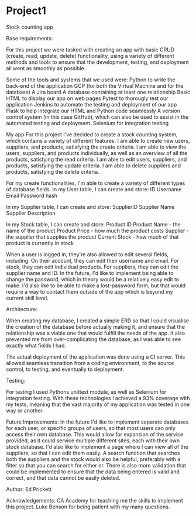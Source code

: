 # Project1
Stock counting app

Base requirements:

For this project we were tasked with creating an app with basic CRUD (create, read, update, delete) functionality, using a variety of different methods and tools to ensure that the development, testing, and deployment all went as smoothly as possible.

Some of the tools and systems that we used were:
Python to write the back-end of the application
GCP (for both the Virtual Machine and for the database)
A Jira board
A database containing at least one relationship
Basic HTML to display our app on web pages
Pytest to thorougly test our application
Jenkins to automate the testing and deployment of our app
Flask to help integrate our HTML and Python code seamlessly
A version control system (in this case GitHub), which can also be used to assist in the automated testing and deployment.
Selenium for integration testing


My app
For this project I've decided to create a stock counting system, which contains a variety of different features.
I am able to create new users, suppliers, and products, satisfying the create criteria.
I am able to view the users, suppliers, and products individually, as well as an overview of all the products, satisfying the read criteria.
I am able to edit users, suppliers, and products, satisfying the update criteria.
I am able to delete suppliers and products, satisfying the delete criteria.

For my create functionalities, I'm able to create a variety of different types of database fields.
In my User table, I can create and store:
ID
Username
Email
Password hash

In my Supplier table, I can create and store:
SupplierID
Supplier Name
Supplier Description

In my Stock table, I can create and store:
Product ID
Product Name - the name of the product
Product Price - how much the product costs
Supplier - the supplier that supplies the product
Current Stock - how much of that product is currently in stock

When a user is logged in, they're also allowed to edit several fields, including:
On their account, they can edit their username and email.
For stock, they can edit individual products.
For suppliers, they can edit the supplier name and ID.
In the future, I'd like to implement being able to change the password, which in theory would be a relatively easy edit to make. I'd also like to be able to make a lost-password form, but that would require a way to contact them outside of the app which is beyond my current skill level.

Architecture:

When creating my database, I created a simple ERD so that I could visualise the creation of the database before actually making it, and ensure that the relationship was a viable one that would fulfill the needs of the app. It also prevented me from over-complicating the database, as I was able to see exactly what fields I had.

The actual deployment of the application was done using a CI server. This allowed seamless transition from a coding environment, to the source control, to testing, and eventually to deployment.

Testing:

For testing I used Pythons unittest module, as well as Selenium for integration testing. With these technologies I achieved a 93% coverage with my tests, meaning that the vast majority of my application was tested in one way or another.

Future Improvements:
In the future I'd like to implement separate databases for each user, or specific groups of users, so that most users can only access their own database. This would allow for expansion of the service provided, as it could service multiple different sites, each with their own stock database.
I'd also like to implement a page where I can view all of the suppliers, so that I can edit them easily. A search function that searches both the suppliers and the stock would also be helpful, preferably with a filter so that you can search for either or.
There is also more validation that could be implemented to ensure that the data being entered is valid and correct, and that data cannot be easily deleted.


Author:
Ed Prickett

Acknowledgements:
CA Academy for teaching me the skills to implement this project.
Luke Benson for being patient with my many questions.
